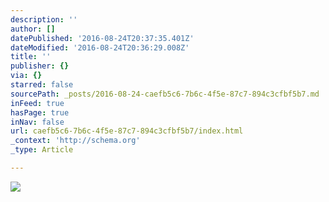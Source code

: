 ```yaml
---
description: ''
author: []
datePublished: '2016-08-24T20:37:35.401Z'
dateModified: '2016-08-24T20:36:29.008Z'
title: ''
publisher: {}
via: {}
starred: false
sourcePath: _posts/2016-08-24-caefb5c6-7b6c-4f5e-87c7-894c3cfbf5b7.md
inFeed: true
hasPage: true
inNav: false
url: caefb5c6-7b6c-4f5e-87c7-894c3cfbf5b7/index.html
_context: 'http://schema.org'
_type: Article

---
```

![](https://the-grid-user-content.s3-us-west-2.amazonaws.com/943f73ae-dc30-45ae-b0a4-734dca61b949.jpg)